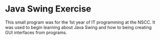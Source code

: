 # Java Swing Exercise

This small program was for the 1st year of IT programming at the NSCC. It was used to begin learning about Java Swing and how to being creating GUI interfaces from programs.
